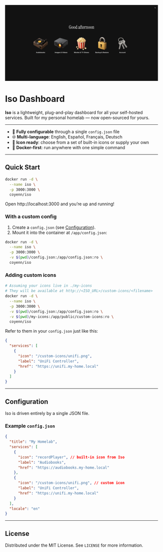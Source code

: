 <div align="center">
  <img src="./.github/assets/preview.png" alt="Iso dashboard screenshot" width="800" />
</div>

# Iso Dashboard

**Iso** is a lightweight, plug-and-play dashboard for all your self-hosted services.
Built for my personal homelab — now open-sourced for yours.

---

- 🧩 **Fully configurable** through a single `config.json` file
- 🌐 **Multi-language**: English, Español, Français, Deutsch
- 🎨 **Icon ready**: choose from a set of built-in icons or supply your own
- 🐳 **Docker-first**: run anywhere with one simple command

---

## ‍️Quick Start

```bash
docker run -d \
  --name iso \
  -p 3000:3000 \
  coyenn/iso
```

Open http://localhost:3000 and you’re up and running!

### With a custom config

1. Create a `config.json` (see [Configuration](#-configuration)).
2. Mount it into the container at `/app/config.json`:

```bash
docker run -d \
  --name iso \
  -p 3000:3000 \
  -v $(pwd)/config.json:/app/config.json:ro \
  coyenn/iso
```

### Adding custom icons

```bash
# Assuming your icons live in ./my-icons
# They will be available at http://<ISO_URL>/custom-icons/<filename>
docker run -d \
  --name iso \
  -p 3000:3000 \
  -v $(pwd)/config.json:/app/config.json:ro \
  -v $(pwd)/my-icons:/app/public/custom-icons:ro \
  coyenn/iso
```

Refer to them in your `config.json` just like this:

```json
{
  "services": [
    {
      "icon": "/custom-icons/unifi.png",
      "label": "UniFi Controller",
      "href": "https://unifi.my-home.local"
    }
  ]
}
```

---

## Configuration

Iso is driven entirely by a single JSON file.

### Example `config.json`

```json
{
  "title": "My Homelab",
  "services": [
    {
      "icon": "recordPlayer", // built-in icon from Iso
      "label": "Audiobooks",
      "href": "https://audiobooks.my-home.local"
    },
    {
      "icon": "/custom-icons/unifi.png", // custom icon
      "label": "UniFi Controller",
      "href": "https://unifi.my-home.local"
    }
  ],
  "locale": "en"
}
```

---

## License

Distributed under the MIT License. See `LICENSE` for more information.
